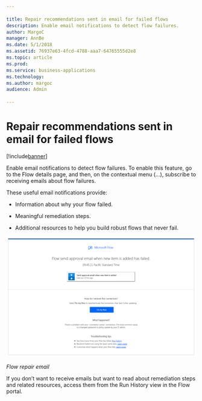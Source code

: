 ```yaml
---

title: Repair recommendations sent in email for failed flows
description: Enable email notifications to detect flow failures.
author: MargoC
manager: AnnBe
ms.date: 5/1/2018
ms.assetid: 76937e63-4fcd-4788-aaa7-64765555d2e8
ms.topic: article
ms.prod: 
ms.service: business-applications
ms.technology: 
ms.author: margoc
audience: Admin

---
```

#  Repair recommendations sent in email for failed flows




[!include[banner](../../../includes/banner.md)]

Enable email notifications to detect flow failures. To enable this feature, go
to the Flow details page, and then, on the contextual menu (…), subscribe to
receiving emails about flow failures.

These useful email notifications provide:

-   Information about why your flow failed.

-   Meaningful remediation steps.

-   Additional resources to help you build robust flows that never fail.

![A screenshot of a Flow repair email](media/repair-recommendations-sent-email-failed-flows-1.png "A screenshot of a Flow repair email")
<!-- Picture 20 -->


*Flow repair email*

If you don’t want to receive emails but want to read about remediation steps and
related resources, access them from the Run History view in the Flow portal.
